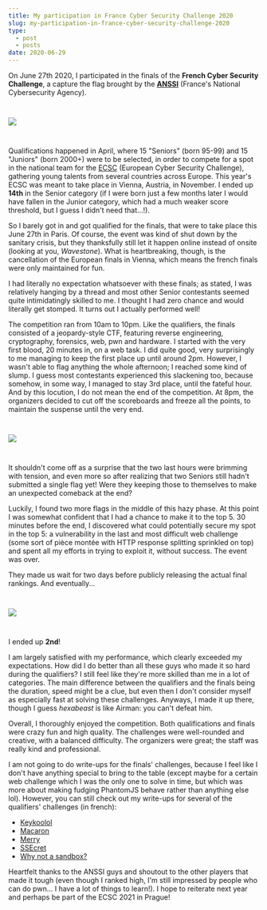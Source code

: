 ```yaml
---
title: My participation in France Cyber Security Challenge 2020
slug: my-participation-in-france-cyber-security-challenge-2020
type:
  - post
  - posts
date: 2020-06-29
---
```


On June 27th 2020, I participated in the finals of the **French Cyber Security Challenge**, a capture the flag brought by the [**ANSSI**](https://www.ssi.gouv.fr/) (France's National Cybersecurity Agency).

<!--more-->

<img src="/img/fcsc-logo.jpg" style="margin: 0 auto; margin-top: 2em; margin-bottom: 2em;" />

Qualifications happened in April, where 15 "Seniors" (born 95-99) and 15 "Juniors" (born 2000+) were to be selected, in order to compete for a spot in the national team for the [ECSC](https://europeancybersecuritychallenge.eu/) (European Cyber Security Challenge), gathering young talents from several countries across Europe. This year's ECSC was meant to take place in Vienna, Austria, in November. I ended up **14th** in the Senior category (if I were born just a few months later I would have fallen in the Junior category, which had a much weaker score threshold, but I guess I didn't need that...!).

So I barely got in and got qualified for the finals, that were to take place this June 27th in Paris. Of course, the event was kind of shut down by the sanitary crisis, but they thanksfully still let it happen online instead of onsite (looking at you, *Wavestone*). What is heartbreaking, though, is the cancellation of the European finals in Vienna, which means the french finals were only maintained for fun.

I had literally no expectation whatsoever with these finals; as stated, I was relatively hanging by a thread and most other Senior contestants seemed quite intimidatingly skilled to me. I thought I had zero chance and would literally get stomped. It turns out I actually performed well!

The competition ran from 10am to 10pm. Like the qualifiers, the finals consisted of a jeopardy-style CTF, featuring reverse engineering, cryptography, forensics, web, pwn and hardware. I started with the very first blood, 20 minutes in, on a web task. I did quite good, very surprisingly to me managing to keep the first place up until around 2pm. However, I wasn't able to flag anything the whole afternoon; I reached some kind of slump. I guess most contestants experienced this slackening too, because somehow, in some way, I managed to stay 3rd place, until the fateful hour. And by this locution, I do not mean the end of the competition. At 8pm, the organizers decided to cut off the scoreboards and freeze all the points, to maintain the suspense until the very end.

<img src="/img/frozen-scoreboard.png" style="margin: 0 auto; margin-top: 2em; margin-bottom: 2em;" />

It shouldn't come off as a surprise that the two last hours were brimming with tension, and even more so after realizing that two Seniors still hadn't submitted a single flag yet! Were they keeping those to themselves to make an unexpected comeback at the end?

Luckily, I found two more flags in the middle of this hazy phase. At this point I was somewhat confident that I had a chance to make it to the top 5. 30 minutes before the end, I discovered what could potentially secure my spot in the top 5: a vulnerability in the last and most difficult web challenge (some sort of pièce montée with HTTP response splitting sprinkled on top) and spent all my efforts in trying to exploit it, without success. The event was over.

They made us wait for two days before publicly releasing the actual final rankings. And eventually...

<img src="/img/final-ranking.jpg" style="margin: 0 auto; margin-top: 2em; margin-bottom: 2em;" />

I ended up **2nd**!

I am largely satisfied with my performance, which clearly exceeded my expectations. How did I do better than all these guys who made it so hard during the qualifiers? I still feel like they're more skilled than me in a lot of categories. The main difference between the qualifiers and the finals being the duration, speed might be a clue, but even then I don't consider myself as especially fast at solving these challenges. Anyways, I made it up there, though I guess *hexabeast* is like Airman: you can't defeat him. 

Overall, I thoroughly enjoyed the competition. Both qualifications and finals were crazy fun and high quality. The challenges were well-rounded and creative, with a balanced difficulty.
The organizers were great; the staff was really kind and professional.

I am not going to do write-ups for the finals' challenges, because I feel like I don't have anything special to bring to the table (except maybe for a certain web challenge which I was the only one to solve in time, but which was more about making fudging PhantomJS behave rather than anything else lol). However, you can still check out my write-ups for several of the qualifiers' challenges (in french):

* [Keykoolol](https://ctf.0xff.re/2020/fcsc_prequals_2020/keykoolol)
* [Macaron](https://ctf.0xff.re/2020/fcsc_prequals_2020/macaron)
* [Merry](https://ctf.0xff.re/2020/fcsc_prequals_2020/merry)
* [SSEcret](https://ctf.0xff.re/2020/fcsc_prequals_2020/ssecret)
* [Why not a sandbox?](https://ctf.0xff.re/2020/fcsc_prequals_2020/why_not_a_sandbox)

Heartfelt thanks to the ANSSI guys and shoutout to the other players that made it tough (even though I ranked high, I'm still impressed by people who can do pwn... I have a lot of things to learn!). I hope to reiterate next year and perhaps be part of the ECSC 2021 in Prague!
